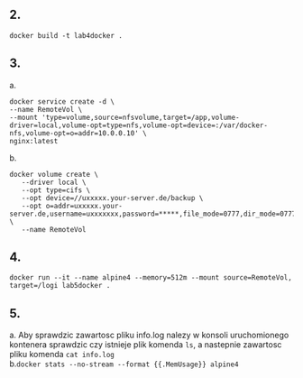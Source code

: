 ## 2.
```
docker build -t lab4docker .
```

## 3.
a.
 ```
 docker service create -d \
 --name RemoteVol \
 --mount 'type=volume,source=nfsvolume,target=/app,volume-driver=local,volume-opt=type=nfs,volume-opt=device=:/var/docker-nfs,volume-opt=o=addr=10.0.0.10' \
 nginx:latest
 ```
 
 b.
 ```
 docker volume create \
	--driver local \
	--opt type=cifs \
	--opt device=//uxxxxx.your-server.de/backup \
	--opt o=addr=uxxxxx.your-server.de,username=uxxxxxxx,password=*****,file_mode=0777,dir_mode=0777 \
	--name RemoteVol
 ```

## 4.
```
docker run --it --name alpine4 --memory=512m --mount source=RemoteVol, target=/logi lab5docker .
```
 
 ## 5.
 a. Aby sprawdzic zawartosc pliku info.log nalezy w konsoli uruchomionego kontenera sprawdzic czy istnieje plik komenda ``ls``, a nastepnie zawartosc pliku komenda ``cat info.log`` <br/>
 b.``
 docker stats --no-stream --format {{.MemUsage}} alpine4
 ``
